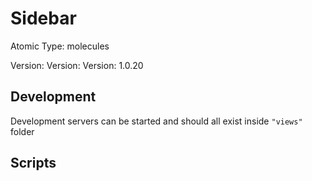 # Sidebar

Atomic Type: molecules

Version: Version: Version: 1.0.20







## Development

Development servers can be started and should all exist inside `"views"` folder

## Scripts
